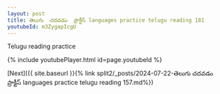 ```yaml
---
layout: post
title: తెలుగు  చదవడం  ప్రాక్టీస్ languages practice telugu reading 181
youtubeId: m3ZygapIcgU
---
```

 
 
Telugu reading practice
 
 
 
 
 


{% include youtubePlayer.html id=page.youtubeId %}
 
[Next]({{ site.baseurl }}{% link  split2/_posts/2024-07-22-తెలుగు  చదవడం  ప్రాక్టీస్ languages practice telugu reading 157.md%})
 
